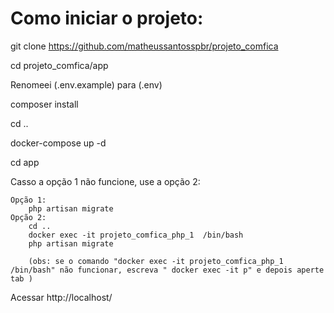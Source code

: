 <h1>Como iniciar o projeto:</h1>

git clone https://github.com/matheussantosspbr/projeto_comfica

cd projeto_comfica/app

Renomeei (.env.example) para (.env)

composer install

cd ..

docker-compose up -d

cd app

 Casso a opção 1 não funcione, use a opção 2:
<!-- Casso a opção 1 não funcione, use a opção 2  -->
    Opção 1:
        php artisan migrate
    Opção 2:
        cd ..
        docker exec -it projeto_comfica_php_1  /bin/bash
        php artisan migrate

        (obs: se o comando "docker exec -it projeto_comfica_php_1  /bin/bash" não funcionar, escreva " docker exec -it p" e depois aperte tab )

Acessar http://localhost/
    
